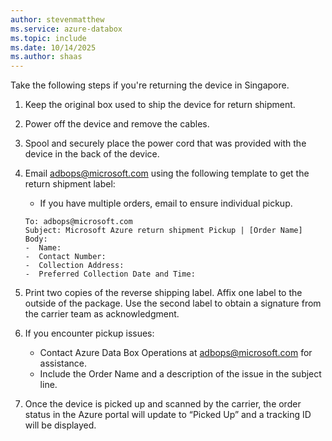 ```yaml
---
author: stevenmatthew
ms.service: azure-databox
ms.topic: include
ms.date: 10/14/2025
ms.author: shaas
---
```


Take the following steps if you're returning the device in Singapore.

1. Keep the original box used to ship the device for return shipment.
3. Power off the device and remove the cables.
4. Spool and securely place the power cord that was provided with the device in the back of the device. 
5. Email adbops@microsoft.com using the following template to get the return shipment label: 
    * If you have multiple orders, email to ensure individual pickup.

    ```
    To: adbops@microsoft.com
    Subject: Microsoft Azure return shipment Pickup | [Order Name] 
    Body:
    -  Name:
    -  Contact Number:
    -  Collection Address:
    -  Preferred Collection Date and Time:
    ```

6. Print two copies of the reverse shipping label. Affix one label to the outside of the package. Use the second label to obtain a signature from the carrier team as acknowledgment.
7. If you encounter pickup issues:
   * Contact Azure Data Box Operations at adbops@microsoft.com for assistance.
   * Include the Order Name and a description of the issue in the subject line.
8. Once the device is picked up and scanned by the carrier, the order status in the Azure portal will update to “Picked Up” and a tracking ID will be displayed. 

